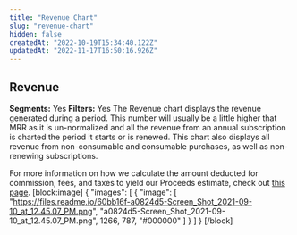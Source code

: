 ```yaml
---
title: "Revenue Chart"
slug: "revenue-chart"
hidden: false
createdAt: "2022-10-19T15:34:40.122Z"
updatedAt: "2022-11-17T16:50:16.926Z"
---
```

## Revenue
**Segments:** Yes
**Filters:** Yes
The Revenue chart displays the revenue generated during a period. This number will usually be a little higher that MRR as it is un-normalized and all the revenue from an annual subscription is charted the period it starts or is renewed. This chart also displays all revenue from non-consumable and consumable purchases, as well as non-renewing subscriptions. 

For more information on how we calculate the amount deducted for commission, fees, and taxes to yield our Proceeds estimate, check out [this page](https://www.revenuecat.com/docs/taxes-and-commissions).
[block:image]
{
  "images": [
    {
      "image": [
        "https://files.readme.io/60bb16f-a0824d5-Screen_Shot_2021-09-10_at_12.45.07_PM.png",
        "a0824d5-Screen_Shot_2021-09-10_at_12.45.07_PM.png",
        1266,
        787,
        "#000000"
      ]
    }
  ]
}
[/block]